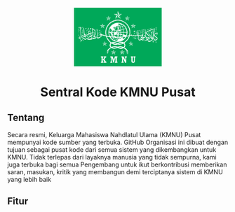 <p align="center"><a href="https://kmnu.or.id" target="_blank"><img src="assets/img/Logo_KMNU_Nasional_Original.png" width="200"></a></p>
<div align="center" style="text-decoration : none"> <h1 align="center"> Sentral Kode KMNU Pusat</h1> </div>

## Tentang
Secara resmi, Keluarga Mahasiswa Nahdlatul Ulama (KMNU) Pusat mempunyai kode sumber yang terbuka. GitHub Organisasi ini dibuat dengan tujuan sebagai pusat kode dari semua sistem yang dikembangkan untuk KMNU. Tidak terlepas dari layaknya manusia yang tidak sempurna, kami juga terbuka bagi semua Pengembang untuk ikut berkontribusi memberikan saran, masukan, kritik yang membangun demi terciptanya sistem di KMNU yang lebih baik

## Fitur
